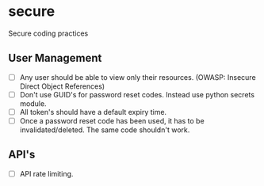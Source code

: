 # secure
Secure coding practices

## User Management
- [ ] Any user should be able to view only their resources. (OWASP: Insecure Direct Object References)
- [ ] Don't use GUID's for password reset codes. Instead use python secrets module.
- [ ] All token's should have a default expiry time.
- [ ] Once a password reset code has been used, it has to be invalidated/deleted. The same code shouldn't work.

## API's
- [ ] API rate limiting.
